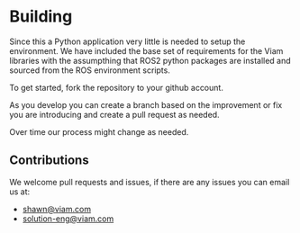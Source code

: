 # Building

Since this a Python application very little is needed to setup the environment. We have included the base set of 
requirements for the Viam libraries with the assumpthing that ROS2 python packages are installed and sourced 
from the ROS environment scripts.

To get started, fork the repository to your github account.

As you develop you can create a branch based on the improvement or fix you are introducing and create a pull
request as needed.

Over time our process might change as needed.

## Contributions
We welcome pull requests and issues, if there are any issues you can email us at:

* [shawn@viam.com](mailto:shawn@viam.com)
* [solution-eng@viam.com](mailto:solution-eng@viam.com)